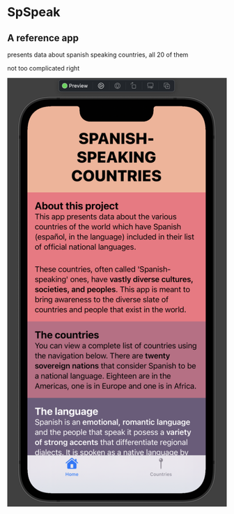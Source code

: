 # SpSpeak

## A reference app

presents data about spanish speaking countries, all 20 of them

not too complicated right

![app preview](/homeview.png)
